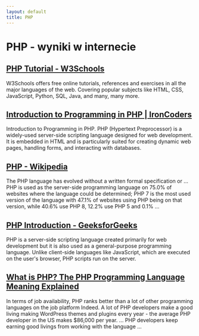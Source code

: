 ```yaml
---
layout: default
title: PHP
---
```

# **PHP - wyniki w internecie**
## [PHP Tutorial - W3Schools](https://www.w3schools.com/php/)
W3Schools offers free online tutorials, references and exercises in all the major languages of the web. Covering popular subjects like HTML, CSS, JavaScript, Python, SQL, Java, and many, many more.
## [Introduction to Programming in PHP | IronCoders](https://ironcoders.com/learn/php)
Introduction to Programming in PHP. PHP (Hypertext Preprocessor) is a widely-used server-side scripting language designed for web development. It is embedded in HTML and is particularly suited for creating dynamic web pages, handling forms, and interacting with databases.
## [PHP - Wikipedia](https://en.wikipedia.org/wiki/PHP)
The PHP language has evolved without a written formal specification or ... PHP is used as the server-side programming language on 75.0% of websites where the language could be determined; PHP 7 is the most used version of the language with 47.1% of websites using PHP being on that version, while 40.6% use PHP 8, 12.2% use PHP 5 and 0.1% ...
## [PHP Introduction - GeeksforGeeks](https://www.geeksforgeeks.org/php-introduction/)
PHP is a server-side scripting language created primarily for web development but it is also used as a general-purpose programming language. Unlike client-side languages like JavaScript, which are executed on the user's browser, PHP scripts run on the server.
## [What is PHP? The PHP Programming Language Meaning Explained](https://www.freecodecamp.org/news/what-is-php-the-php-programming-language-meaning-explained/)
In terms of job availability, PHP ranks better than a lot of other programming languages on the job platform Indeed. A lot of PHP developers make a good living making WordPress themes and plugins every year - the average PHP developer in the US makes $86,000 per year. ... PHP developers keep earning good livings from working with the language ...
